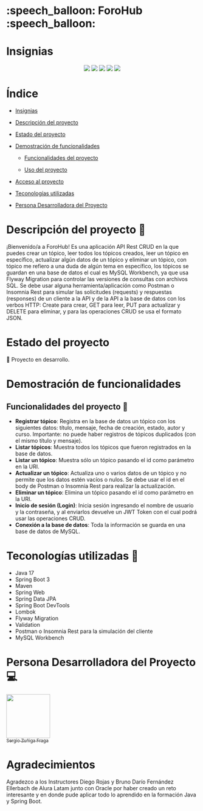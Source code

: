 <h1>:speech_balloon: ForoHub :speech_balloon:</h1>

# Insignias

<div align="center">
    <img src="https://img.shields.io/badge/Estado-En desarrollo-green">
    <img src="https://img.shields.io/badge/Java-v17-blue">
    <img src="https://img.shields.io/badge/Base de Datos-PostreSQL-blue">
    <img src="https://img.shields.io/badge/Framework-Spring Boot 3-blue">
    <img src="https://img.shields.io/badge/Versión-v1.0.0-green">
</div>

# Índice

- [Insignias](#insignias)

- [Descripción del proyecto](#descripción-del-proyecto)

- [Estado del proyecto](#estado-del-proyecto)

- [Demostración de funcionalidades](#demostración-de-funcionalidades)

    - [Funcionalidades del proyecto](#funcionalidades-del-proyecto)

    - [Uso del proyecto](#uso-del-proyecto)

- [Acceso al proyecto](#acceso-al-proyecto)

- [Teconologías utilizadas](#teconologías-utilizadas)

- [Persona Desarrolladora del Proyecto](#persona-desarrolladora-del-proyecto)

# Descripción del proyecto :page_facing_up:

¡Bienvenido/a a ForoHub!
Es una aplicación API Rest CRUD en la que puedes crear un tópico, leer todos los tópicos creados, leer un tópico en específico, actualizar algún datos de un tópico y eliminar un tópico, con tópico me refiero a una duda de algún tema en específico, los tópicos se guardan en una base de datos el cual es MySQL Workbench, ya que usa Flyway Migration para controlar las versiones de consultas con archivos SQL. 
Se debe usar alguna herramienta/aplicación como Postman o Insomnia Rest para simular las solicitudes (requests) y respuestas (responses) de un cliente a la API y de la API a la base de datos con los verbos HTTP: Create para crear, GET para leer, PUT para actualizar y DELETE para eliminar, y para las operaciones CRUD se usa el formato JSON.

# Estado del proyecto

:construction: Proyecto en desarrollo.

# Demostración de funcionalidades

## Funcionalidades del proyecto :wrench:

- **Registrar tópico**: Registra en la base de datos un tópico con los siguientes datos: título, mensaje, fecha de creación, estado, autor y curso.
Importante: no puede haber registros de tópicos duplicados (con el mismo título y mensaje).
- **Listar tópicos**: Muestra todos los tópicos que fueron registrados en la base de datos.
- **Listar un tópico**: Muestra sólo un tópico pasando el id como parámetro en la URI.
- **Actualizar un tópico**: Actualiza uno o varios datos de un tópico y no permite que los datos estén vacíos o nulos. Se debe usar el id en el body de Postman o Insomnia Rest para realizar la actualización.
- **Eliminar un tópico**: Elimina un tópico pasando el id como parámetro en la URI.
- **Inicio de sesión (Login)**: Inicia sesión ingresando el nombre de usuario y la contraseña, y al enviarlos devuelve un JWT Token con el cual podrá usar las operaciones CRUD.
- **Conexión a la base de datos**: Toda la información se guarda en una base de datos de MySQL.

# Teconologías utilizadas :hammer:

- Java 17
- Spring Boot 3
- Maven
- Spring Web
- Spring Data JPA
- Spring Boot DevTools
- Lombok
- Flyway Migration
- Validation
- Postman o Insomnia Rest para la simulación del cliente
- MySQL Workbench

# Persona Desarrolladora del Proyecto :computer:

[<img src="https://avatars.githubusercontent.com/u/107082359?v=4" width=115><br><sub>Sergio Zuñiga Fraga</sub>](https://github.com/SergioZF09)

# Agradecimientos

Agradezco a los Instructores Diego Rojas y Bruno Darío Fernández Ellerbach de Alura Latam junto con Oracle por haber creado un reto interesante y en donde pude aplicar todo lo aprendido en la formación Java y Spring Boot.

